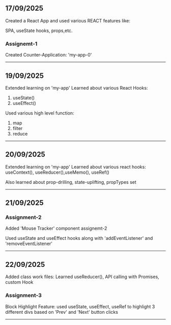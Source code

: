 ## 17/09/2025
Created a React App and used various REACT features like:

SPA, useState hooks, props,etc.

### Assignemt-1
Created Counter-Application: 'my-app-0'

------------------------------------------------------------

## 19/09/2025
Extended learning on 'my-app'
Learned about various React Hooks:
1. useState()
2. useEffect()

Used various high level function:
1. map
2. filter
3. reduce 

------------------------------------------------------------
## 20/09/2025
Extended learning on 'my-app'
Learned about various react hooks:
useContext(), useReducer(),useMemo(), useRef()

Also learned about prop-drilling, state-uplifting, propTypes set

------------------------------------------------------------

## 21/09/2025
### Assignment-2
Added 'Mouse Tracker' component assignemt-2

Used useState and useEffect hooks along with 'addEventListener' and 'removeEventListener'

------------------------------------------------------------

## 22/09/2025
Added class work files:
Learned useReducer(), API calling with Promises, custom Hook 

### Assignment-3
Block Highlight Feature: used useState, useEffect, useRef to highlight 3 different divs based on 'Prev' and 'Next' button clicks

------------------------------------------------------------